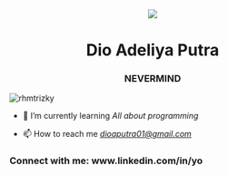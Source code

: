 <div align="center">
  <img src="https://i.pinimg.com/originals/b5/4d/e4/b54de4b1d319984a1d3689b3ee8078f0.gif" align="center" widht="400px"/>
</div>
<h1 align="center">Dio Adeliya Putra</h1>
<h3 align="center">NEVERMIND</h3>

<p align="left"> <img src="https://komarev.com/ghpvc/?username=rhmtrizky&label=Profile%20views&color=0e75b6&style=flat" alt="rhmtrizky" /> </p>

- 🌱 I’m currently learning *All about programming*

- 📫 How to reach me *dioaputra01@gmail.com*


<h3 align="left">Connect with me: www.linkedin.com/in/yo</h3>






